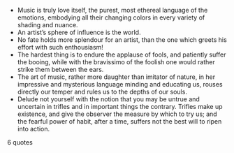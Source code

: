  - Music is truly love itself, the purest, most ethereal language of the emotions, embodying all their changing colors in every variety of shading and nuance.
 - An artist’s sphere of influence is the world.
 - No fate holds more splendour for an artist, than the one which greets his effort with such enthousiasm!
 - The hardest thing is to endure the applause of fools, and patiently suffer the booing, while with the bravissimo of the foolish one would rather strike them between the ears.
 - The art of music, rather more daughter than imitator of nature, in her impressive and mysterious language minding and educating us, rouses directly our temper and rules us to the depths of our souls.
 - Delude not yourself with the notion that you may be untrue and uncertain in trifles and in important things the contrary. Trifles make up existence, and give the observer the measure by which to try us; and the fearful power of habit, after a time, suffers not the best will to ripen into action.

6 quotes